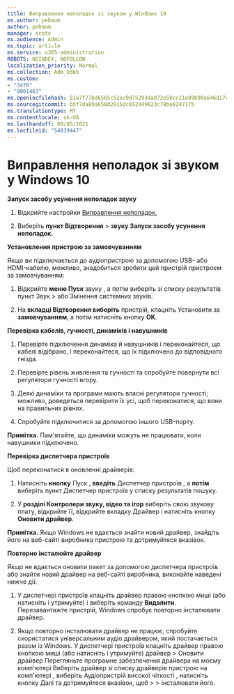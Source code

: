 ```yaml
---
title: Виправлення неполадок зі звуком у Windows 10
ms.author: pebaum
author: pebaum
manager: scotv
ms.audience: Admin
ms.topic: article
ms.service: o365-administration
ROBOTS: NOINDEX, NOFOLLOW
localization_priority: Normal
ms.collection: Adm_O365
ms.custom:
- "3476"
- "9001463"
ms.openlocfilehash: 81a7f77bd6565c52ec9d752934a872e59cc11e89b90a646d17c3549d72e8a69f
ms.sourcegitcommit: b5f7da89a650d2915dc652449623c78be6247175
ms.translationtype: MT
ms.contentlocale: uk-UA
ms.lasthandoff: 08/05/2021
ms.locfileid: "54039447"
---
```

# <a name="troubleshooting-audio-issues-in-windows-10"></a>Виправлення неполадок зі звуком у Windows 10

**Запуск засобу усунення неполадок звуку**

1.  Відкрийте настройки [Виправлення неполадок.](ms-settings:troubleshoot)

2.  Виберіть **пункт Відтворення**  >  **звуку Запуск засобу усунення неполадок.**

**Установлення пристрою за замовчуванням**

Якщо ви підключається до аудіопристрою за допомогою USB- або HDMI-кабелю, можливо, знадобиться зробити цей пристрій пристроєм за замовчуванням:

1. Відкрийте **меню Пуск** звуку , а потім виберіть зі списку результатів пункт Звук  >  або Змінення системних звуків.  

2.  На **вкладці Відтворення виберіть** пристрій, клацніть Установити за **замовчуванням**, а потім натисніть кнопку **OK**.

**Перевірка кабелів, гучності, динаміків і навушників**

1. Перевірте підключення динаміка й навушників і переконайтеся, що кабелі відібрано, і переконайтеся, що їх підключено до відповідного гнізда.

2. Перевірте рівень живлення та гучності та спробуйте повернути всі регулятори гучності вгору.

3. Деякі динаміки та програми мають власні регулятори гучності; можливо, доведеться перевірити їх усі, щоб переконатися, що вони на правильних рівнях.

4. Спробуйте підключитися за допомогою іншого USB-порту.

**Примітка.** Пам'ятайте, що динаміки можуть не працювати, коли навушники підключено.

**Перевірка диспетчера пристроїв**

Щоб переконатися в оновленні драйверів:

1. Натисніть **кнопку** Пуск , **введіть** Диспетчер пристроїв , а **потім** виберіть пункт Диспетчер пристроїв у списку результатів пошуку.

2. У **розділі Контролери звуку, відео та ігор** виберіть свою  звукову плату, відкрийте її, відкрийте вкладку Драйвер і натисніть кнопку **Оновити драйвер**.

**Примітка.** Якщо Windows не вдається знайти новий драйвер, знайдіть його на веб-сайті виробника пристрою та дотримуйтеся вказівок.

**Повторно інсталюйте драйвер**

Якщо не вдається оновити пакет за допомогою диспетчера пристроїв або знайти новий драйвер на веб-сайті виробника, виконайте наведені нижче дії.

1. У диспетчері пристроїв клацніть драйвер правою кнопкою миші (або натисніть і утримуйте) і виберіть команду **Видалити**. Перезавантажте пристрій, Windows спробує повторно інсталювати драйвер.

2. Якщо повторно інсталювати драйвер не працює, спробуйте скористатися універсальним аудіо драйвером, який постачається разом із Windows. У диспетчері пристроїв клацніть драйвер правою кнопкою миші (або натисніть і утримуйте) драйвер > Оновити драйвер Перегляньте програмне забезпечення драйвера на моєму комп'ютері Виберіть драйвер зі списку драйверів пристрою на комп'ютері , виберіть Аудіопристрій високої чіткості , натисніть кнопку Далі та дотримуйтеся вказівок, щоб  >    >  інсталювати його.  
